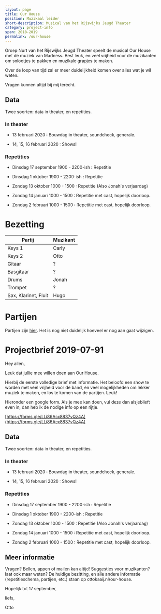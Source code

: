 ```yaml
---
layout: page
title: Our House
position: Muzikaal leider
short-description: Musical van het Rijswijks Jeugd Theater 
category: project-info
span: 2018-2019
permalink: /our-house
---
```


Groep Nurt van het Rijswijks Jeugd Theater speelt de musical Our House met de
muziek van Madness. Best leuk, en veel vrijheid voor de muzikanten om solootjes
te pakken en muzikale grapjes te maken.

Over de loop van tijd zal er meer duidelijkheid komen over alles wat je wil weten.

Vragen kunnen altijd bij mij terecht.

## Data

Twee soorten: data in theater, en repetities.

### In theater

- 13 februari 2020 
: Bouwdag in theater, soundcheck, generale.

- 14, 15, 16 februari 2020
: Shows!

### Repetities

- Dinsdag 17 september 1900 - 2200-ish
: Repetitie

- Dinsdag 1 oktober 1900 - 2200-ish
: Repetitie

- Zondag 13 oktober 1000 - 1500
: Repetitie (Also Jonah's verjaardag)

- Zondag 14 januari 1000 - 1500
: Repetitie met cast, hopelijk doorloop.

- Zondag 2 februari 1000 - 1500
: Repetitie met cast, hopelijk doorloop.



# Bezetting

| Partij | Muzikant |
| -----  | -------- |
| Keys 1 | Carly |
| Keys 2 | Otto |
| Gitaar | ? |
| Basgitaar | ? |
| Drums | Jonah |
| Trompet | ? |
| Sax, Klarinet, Fluit | Hugo |

# Partijen

Partijen zijn [hier](https://drive.google.com/open?id=1x9PrzawUDGj7HIoAUq8nGMOWs-VeLCxF). Het is nog niet duidelijk hoeveel er nog aan gaat
wijzigen.



# Projectbrief 2019-07-91

Hey allen,

Leuk dat jullie mee willen doen aan Our House.

Hierbij de eerste volledige brief met informatie. Het beloofd een show te
worden met veel vrijheid voor de band, en veel mogelijkheden om lekker muziek
te maken, en los te komen van de partijen. Leuk!

Hieronder een google form. Als je mee kan doen, vul deze dan alsjeblieft even
in, dan heb ik de nodige info op een rijtje.

[https://forms.gle/LLi86Acx8837vQz4A](https://forms.gle/LLi86Acx8837vQz4A)

## Data

Twee soorten: data in theater, en repetities.

### In theater

- 13 februari 2020 
: Bouwdag in theater, soundcheck, generale.

- 14, 15, 16 februari 2020
: Shows!

### Repetities

- Dinsdag 17 september 1900 - 2200-ish
: Repetitie

- Dinsdag 1 oktober 1900 - 2200-ish
: Repetitie

- Zondag 13 oktober 1000 - 1500
: Repetitie (Also Jonah's verjaardag)

- Zondag 14 januari 1000 - 1500
: Repetitie met cast, hopelijk doorloop.

- Zondag 2 februari 1000 - 1500
: Repetitie met cast, hopelijk doorloop.

## Meer informatie 

Vragen? Bellen, appen of mailen kan altijd! Suggesties voor muzikanten? laat
ook maar weten? De huidige bezitting, en alle andere informatie
(repetitieschema, partijen, etc.) staan op ottokaaij.nl/our-house. 

Hopelijk tot 17 september,

liefs,

Otto



